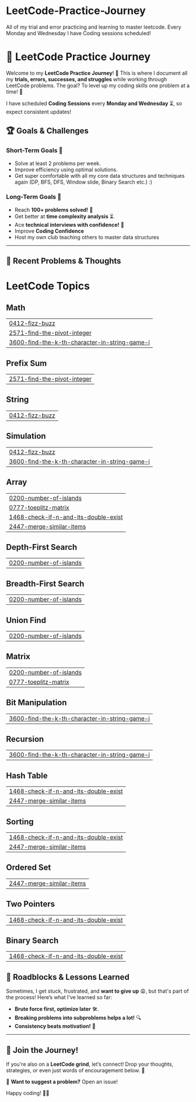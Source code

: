 # LeetCode-Practice-Journey
All of my trial and error practicing and learning to master leetcode. Every Monday and Wednesday I have Coding sessions scheduled!


# 🚀 LeetCode Practice Journey

Welcome to my **LeetCode Practice Journey**! 🎯 This is where I document all my **trials, errors, successes, and struggles** while working through LeetCode problems. The goal? To level up my coding skills one problem at a time! 💪  

I have scheduled **Coding Sessions** every **Monday and Wednesday** ⏳, so expect consistent updates!  


## 🏆 Goals & Challenges  

### Short-Term Goals 🎯  
- Solve at least 2 problems per week.  
- Improve efficiency using optimal solutions.  
- Get super comfortable with all my core data structures and techniques again (DP, BFS, DFS, Window slide, Binary Search etc.) :)

### Long-Term Goals 🚀  
- Reach **100+ problems solved!** 🎉  
- Get better at **time complexity analysis** ⏳.  
- Ace **technical interviews with confidence!** 🏅 
- Improve **Coding Confidence** 
- Host my own club teaching others to master data structures

---

## 📖 Recent Problems & Thoughts  

<!---LeetCode Topics Start-->
# LeetCode Topics
## Math
|  |
| ------- |
| [0412-fizz-buzz](https://github.com/NewtlyCroco/LeetCode-Practice-Journey/tree/master/0412-fizz-buzz) |
| [2571-find-the-pivot-integer](https://github.com/NewtlyCroco/LeetCode-Practice-Journey/tree/master/2571-find-the-pivot-integer) |
| [3600-find-the-k-th-character-in-string-game-i](https://github.com/NewtlyCroco/LeetCode-Practice-Journey/tree/master/3600-find-the-k-th-character-in-string-game-i) |
## Prefix Sum
|  |
| ------- |
| [2571-find-the-pivot-integer](https://github.com/NewtlyCroco/LeetCode-Practice-Journey/tree/master/2571-find-the-pivot-integer) |
## String
|  |
| ------- |
| [0412-fizz-buzz](https://github.com/NewtlyCroco/LeetCode-Practice-Journey/tree/master/0412-fizz-buzz) |
## Simulation
|  |
| ------- |
| [0412-fizz-buzz](https://github.com/NewtlyCroco/LeetCode-Practice-Journey/tree/master/0412-fizz-buzz) |
| [3600-find-the-k-th-character-in-string-game-i](https://github.com/NewtlyCroco/LeetCode-Practice-Journey/tree/master/3600-find-the-k-th-character-in-string-game-i) |
## Array
|  |
| ------- |
| [0200-number-of-islands](https://github.com/NewtlyCroco/LeetCode-Practice-Journey/tree/master/0200-number-of-islands) |
| [0777-toeplitz-matrix](https://github.com/NewtlyCroco/LeetCode-Practice-Journey/tree/master/0777-toeplitz-matrix) |
| [1468-check-if-n-and-its-double-exist](https://github.com/NewtlyCroco/LeetCode-Practice-Journey/tree/master/1468-check-if-n-and-its-double-exist) |
| [2447-merge-similar-items](https://github.com/NewtlyCroco/LeetCode-Practice-Journey/tree/master/2447-merge-similar-items) |
## Depth-First Search
|  |
| ------- |
| [0200-number-of-islands](https://github.com/NewtlyCroco/LeetCode-Practice-Journey/tree/master/0200-number-of-islands) |
## Breadth-First Search
|  |
| ------- |
| [0200-number-of-islands](https://github.com/NewtlyCroco/LeetCode-Practice-Journey/tree/master/0200-number-of-islands) |
## Union Find
|  |
| ------- |
| [0200-number-of-islands](https://github.com/NewtlyCroco/LeetCode-Practice-Journey/tree/master/0200-number-of-islands) |
## Matrix
|  |
| ------- |
| [0200-number-of-islands](https://github.com/NewtlyCroco/LeetCode-Practice-Journey/tree/master/0200-number-of-islands) |
| [0777-toeplitz-matrix](https://github.com/NewtlyCroco/LeetCode-Practice-Journey/tree/master/0777-toeplitz-matrix) |
## Bit Manipulation
|  |
| ------- |
| [3600-find-the-k-th-character-in-string-game-i](https://github.com/NewtlyCroco/LeetCode-Practice-Journey/tree/master/3600-find-the-k-th-character-in-string-game-i) |
## Recursion
|  |
| ------- |
| [3600-find-the-k-th-character-in-string-game-i](https://github.com/NewtlyCroco/LeetCode-Practice-Journey/tree/master/3600-find-the-k-th-character-in-string-game-i) |
## Hash Table
|  |
| ------- |
| [1468-check-if-n-and-its-double-exist](https://github.com/NewtlyCroco/LeetCode-Practice-Journey/tree/master/1468-check-if-n-and-its-double-exist) |
| [2447-merge-similar-items](https://github.com/NewtlyCroco/LeetCode-Practice-Journey/tree/master/2447-merge-similar-items) |
## Sorting
|  |
| ------- |
| [1468-check-if-n-and-its-double-exist](https://github.com/NewtlyCroco/LeetCode-Practice-Journey/tree/master/1468-check-if-n-and-its-double-exist) |
| [2447-merge-similar-items](https://github.com/NewtlyCroco/LeetCode-Practice-Journey/tree/master/2447-merge-similar-items) |
## Ordered Set
|  |
| ------- |
| [2447-merge-similar-items](https://github.com/NewtlyCroco/LeetCode-Practice-Journey/tree/master/2447-merge-similar-items) |
## Two Pointers
|  |
| ------- |
| [1468-check-if-n-and-its-double-exist](https://github.com/NewtlyCroco/LeetCode-Practice-Journey/tree/master/1468-check-if-n-and-its-double-exist) |
## Binary Search
|  |
| ------- |
| [1468-check-if-n-and-its-double-exist](https://github.com/NewtlyCroco/LeetCode-Practice-Journey/tree/master/1468-check-if-n-and-its-double-exist) |
<!---LeetCode Topics End-->


## 🚧 Roadblocks & Lessons Learned  

Sometimes, I get stuck, frustrated, and **want to give up** 😩, but that's part of the process! Here’s what I’ve learned so far:  

- **Brute force first, optimize later** 🛠️.  
- **Breaking problems into subproblems helps a lot!** 🔍  
- **Consistency beats motivation!** 📆  

---

## 💬 Join the Journey!  

If you're also on a **LeetCode grind**, let’s connect! Drop your thoughts, strategies, or even just words of encouragement below. 🚀  

📩 **Want to suggest a problem?** Open an issue!  

Happy coding! 🚀🔥  


